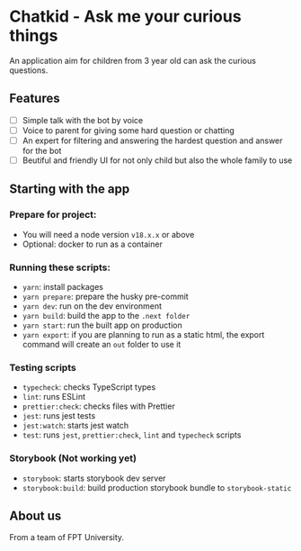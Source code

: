 # Chatkid - Ask me your curious things 

An application aim for children from 3 year old can ask the curious questions.

## Features

- [ ] Simple talk with the bot by voice
- [ ] Voice to parent for giving some hard question or chatting
- [ ] An expert for filtering and answering the hardest question and answer for the bot
- [ ] Beutiful and friendly UI for not only child but also the whole family to use

## Starting with the app

### Prepare for project:

- You will need a node version `v18.x.x` or above
- Optional: docker to run as a container

### Running these scripts:

- `yarn`: install packages
- `yarn prepare`: prepare the husky pre-commit
- `yarn dev`: run on the dev environment
- `yarn build`: build the app to the `.next folder`
- `yarn start`: run the built app on production
- `yarn export`: if you are planning to run as a static html, the export command will create an `out` folder to use it

### Testing scripts

- `typecheck`: checks TypeScript types
- `lint`: runs ESLint
- `prettier:check`: checks files with Prettier
- `jest`: runs jest tests
- `jest:watch`: starts jest watch
- `test`: runs `jest`, `prettier:check`, `lint` and `typecheck` scripts

### Storybook (Not working yet)

- `storybook`: starts storybook dev server
- `storybook:build`: build production storybook bundle to `storybook-static`

## About us

From a team of FPT University.
